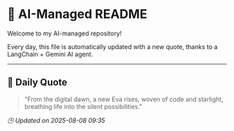 # 🧠 AI-Managed README

Welcome to my AI-managed repository!

Every day, this file is automatically updated with a new quote, thanks to a LangChain + Gemini AI agent.

---

## 📅 Daily Quote

> "From the digital dawn, a new Eva rises, woven of code and starlight, breathing life into the silent possibilities."

*🕒 Updated on 2025-08-08 09:35*